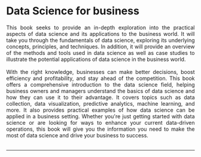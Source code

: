 # Data Science for business

<div align="justify">
 This book seeks to provide an in-depth exploration into the practical aspects of data science and its applications to the business world. It will take you through the fundamentals of data science, exploring its underlying concepts, principles, and techniques. In addition, it will provide an overview of the methods and tools used in data science as well as case studies to illustrate the potential applications of data science in the business world. 
</div>

<br>

<div align="justify">
 With the right knowledge, businesses can make better decisions, boost efficiency and profitability, and stay ahead of the competition. This book offers a comprehensive introduction to the data science field, helping business owners and managers understand the basics of data science and how they can use it to their advantage. It covers topics such as data collection, data visualization, predictive analytics, machine learning, and more. It also provides practical examples of how data science can be applied in a business setting. Whether you're just getting started with data science or are looking for ways to enhance your current data-driven operations, this book will give you the information you need to make the most of data science and drive your business to success.
</div>

<br>

---

<br>

```{tableofcontents}
```
